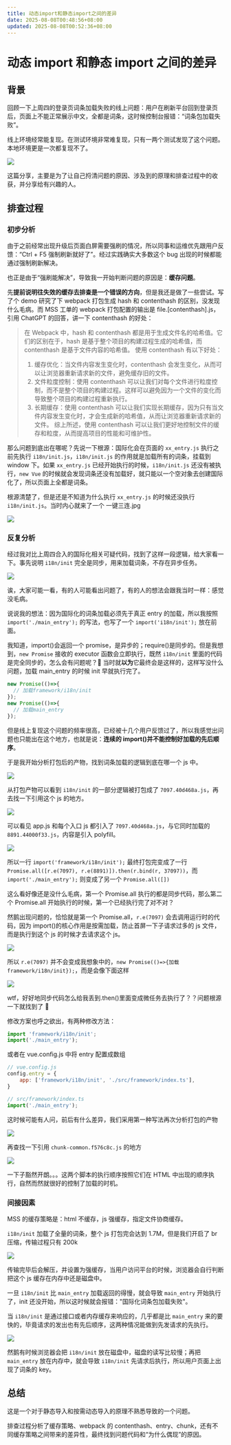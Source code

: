 ```yaml
---
title: 动态import和静态import之间的差异
date: 2025-08-08T00:48:56+08:00
updated: 2025-08-08T00:52:36+08:00
---
```


# 动态 import 和静态 import 之间的差异

## 背景

回顾一下上周四的登录页词条加载失败的线上问题：用户在刷新平台回到登录页后，页面上不能正常展示中文，全都是词条，这时候控制台报错：“词条包加载失败”。

线上环境经常能复现。在测试环境非常难复现，只有一两个测试发现了这个问题。本地环境更是一次都复现不了。

![](./img/N16FbjkPooHxDTxBA1Yc8Ffgnrf.png)

这篇分享，主要是为了让自己捋清问题的原因、涉及到的原理和排查过程中的收获，并分享给有兴趣的人。

## 排查过程

### 初步分析

由于之前经常出现升级后页面白屏需要强刷的情况，所以同事和运维优先跟用户反馈：“Ctrl + F5 强制刷新就好了”。经过实践确实大多数这个 bug 出现的时候都能通过强制刷新解决。

也正是由于“强刷能解决”，导致我一开始判断问题的原因是：**缓存问题**。

先**提前说明往失效的缓存去排查是一个错误的方向**，但是我还是做了一些尝试。写了个 demo 研究了下 webpack 打包生成 hash 和 contenthash 的区别，没发现什么毛病。而 MSS 工单的 webpack 打包配置的输出是 file.[contenthash].js，引用 ChatGPT 的回答，讲一下 contenthash 的好处：

> 在 Webpack 中，hash 和 contenthash 都是用于生成文件名的哈希值。它们的区别在于，hash 是基于整个项目的构建过程生成的哈希值，而 contenthash 是基于文件内容的哈希值。
> 使用 contenthash 有以下好处：
>
> 1. 缓存优化：当文件内容发生变化时，contenthash 会发生变化，从而可以让浏览器重新请求新的文件，避免缓存旧的文件。
> 2. 文件粒度控制：使用 contenthash 可以让我们对每个文件进行粒度控制，而不是整个项目的构建过程。这样可以避免因为一个文件的变化而导致整个项目的构建过程重新执行。
> 3. 长期缓存：使用 contenthash 可以让我们实现长期缓存，因为只有当文件内容发生变化时，才会生成新的哈希值，从而让浏览器重新请求新的文件。
>    综上所述，使用 contenthash 可以让我们更好地控制文件的缓存和粒度，从而提高项目的性能和可维护性。

那么问题到底出在哪呢？先说一下根源：国际化会在页面的 `xx_entry.js` 执行之前先执行 `i18n/init.js`，`i18n/init.js` 的作用就是加载所有的词条，挂载到 window 下。如果 `xx_entry.js` 已经开始执行的时候，`i18n/init.js` 还没有被执行，`new Vue` 的时候就会发现词条还没有加载好，就只能以一个空对象去创建国际化了，所以页面上全都是词条。

根源清楚了，但是还是不知道为什么执行 `xx_entry.js` 的时候还没执行 `i18n/init.js`。当时内心就来了一个 一键三连.jpg

![](./img/AJlObBRchoOL3zxKp4pc6r7Pnec.png)

### 反复分析

经过我对比上周四合入的国际化相关可疑代码，找到了这样一段逻辑，给大家看一下。事先说明 `i18n/init` 完全是同步，用来加载词条，不存在异步任务。

![](./img/OxzibRL9So9YQGxVlIQcx0vCnPh.png)

诶，大家可能一看，有的人可能看出问题了，有的人的想法会跟我当时一样：感觉没毛病。

说说我的想法：因为国际化的词条加载必须先于真正 entry 的加载，所以我按照 `import('./main_entry');` 的写法，也写了一个 `import('i18n/init');` 放在前面。

我知道，import()会返回一个 promise，是异步的；require()是同步的。但是我想到，`new Promise` 接收的 executor 函数会立即执行，既然 `i18n/init` 里面的代码是完全同步的，怎么会有问题呢？🤡 当时就**以为**它最终会是这样的，这样写没什么问题，加载 main_entry 的时候 init 早就执行完了。

```javascript
new Promise(()=>{
  // 加载framework/i18n/init
});
new Promise(()=>{
  // 加载main_entry
});
```

但是线上复现这个问题的频率很高，已经被十几个用户反馈过了，所以我感觉出问题也只能出在这个地方，也就是说：**连续的 import()并不能控制好加载的先后顺序**。

于是我开始分析打包后的产物，找到词条加载的逻辑到底在哪一个 js 中。

![](./img/Gz4QbLzl0of7Eux52tMclXkqnqc.png)

从打包产物可以看到 `i18n/init` 的一部分逻辑被打包成了 `7097.40d468a.js`，再去找一下引用这个 js 的地方。

![](./img/H6kCbHEz0ohQ8wxrun6cLCZfn3g.png)

可以看见 app.js 和每个入口 js 都引入了 `7097.40d468a.js`，与它同时加载的 `8891.44000f33.js`，内容是引入 polyfill。

![](./img/AFEHb7rD1ohbsDxHx4NcC3bunuf.png)

所以一行 `import('framework/i18n/init');` 最终打包完变成了一行 `Promise.all([r.e(7097), r.e(8891)]).then(r.bind(r, 37097))`，而 `import('./main_entry');` 则变成了另一个 `Promise.all([])`

这么看好像还是没什么毛病，第一个 Promise.all 执行的都是同步代码，那么第二个 Promise.all 开始执行的时候，第一个已经执行完了对不对？

然鹅出现问题的，恰恰就是第一个 Promise.all，`r.e(7097)` 会去调用运行时的代码，因为 import()的核心作用是按需加载，防止首屏一下子请求过多的 js 文件，而是执行到这个 js 的时候才去请求这个 js。

![](./img/UTqWbPC4Eo66XUx7LvgcIS7Vnuc.png)

所以 `r.e(7097)` 并不会变成我想象中的，`new Promise(()=>{加载framework/i18n/init});`，而是会像下面这样

![](./img/UxjobXMjVoihT7xun5NcMMionmk.png)

wtf，好好地同步代码怎么给我丢到.then()里面变成微任务去执行了？？问题根源一下就找到了 🤡

修改方案也呼之欲出，有两种修改方法：

```javascript
import 'framework/i18n/init';
import('./main_entry');
```

或者在 vue.config.js 中将 entry 配置成数组

```javascript
// vue.config.js
config.entry = {
    app: ['framework/i18n/init', './src/framework/index.ts'],
}

// src/framework/index.ts
import('./main_entry');
```

这时候可能有人问，前后有什么差异，我们采用第一种写法再次分析打包的产物

![](./img/FxLnbtWzioo2ebxRMLxcAnIgnmb.png)

再查找一下引用 `chunk-common.f576c8c.js` 的地方

![](./img/RlGAbXsmoopCRyxgZ5dccRnlnZc.png)

一下子豁然开朗。。。这两个脚本的执行顺序按照它们在 HTML 中出现的顺序执行，自然而然就很好的控制了加载的时机。

### 间接因素

MSS 的缓存策略是：html 不缓存，js 强缓存，指定文件协商缓存。

`i18n/init` 加载了全量的词条，整个 js 打包完会达到 1.7M，但是我们开启了 br 压缩，传输过程只有 200k

![](./img/PyQ4bm79yoEEyYxYmFlceV40ngg.png)

传输完毕后会解压，并设置为强缓存，当用户访问平台的时候，浏览器会自行判断把这个 js 缓存在内存中还是磁盘中。

一旦 `i18n/init` 比 `main_entry` 加载返回的得慢，就会导致 `main_entry` 开始执行了，init 还没开始，所以这时候就会报错："国际化词条包加载失败"。

当 `i18n/init` 是通过接口或者内存缓存来响应的，几乎都是比 `main_entry` 来的要快的，毕竟请求的发出也有先后顺序，这两种情况能做到先发请求的先执行。

![](./img/GYvsbVdrNokOJ6xvzEZcU9mZnxb.png)

然鹅有时候浏览器会把 `i18n/init` 放在磁盘中，磁盘的读写比较慢；再把 `main_entry` 放在内存中，就会导致 `i18n/init` 先请求后执行，所以用户页面上出现了词条的 key。

## 总结

这是一个对于静态导入和按需动态导入的原理不熟悉导致的一个问题。

排查过程分析了缓存策略、webpack 的 contenthash、entry、chunk，还有不同缓存策略之间带来的差异性，最终找到问题代码和“为什么偶现”的原因。
